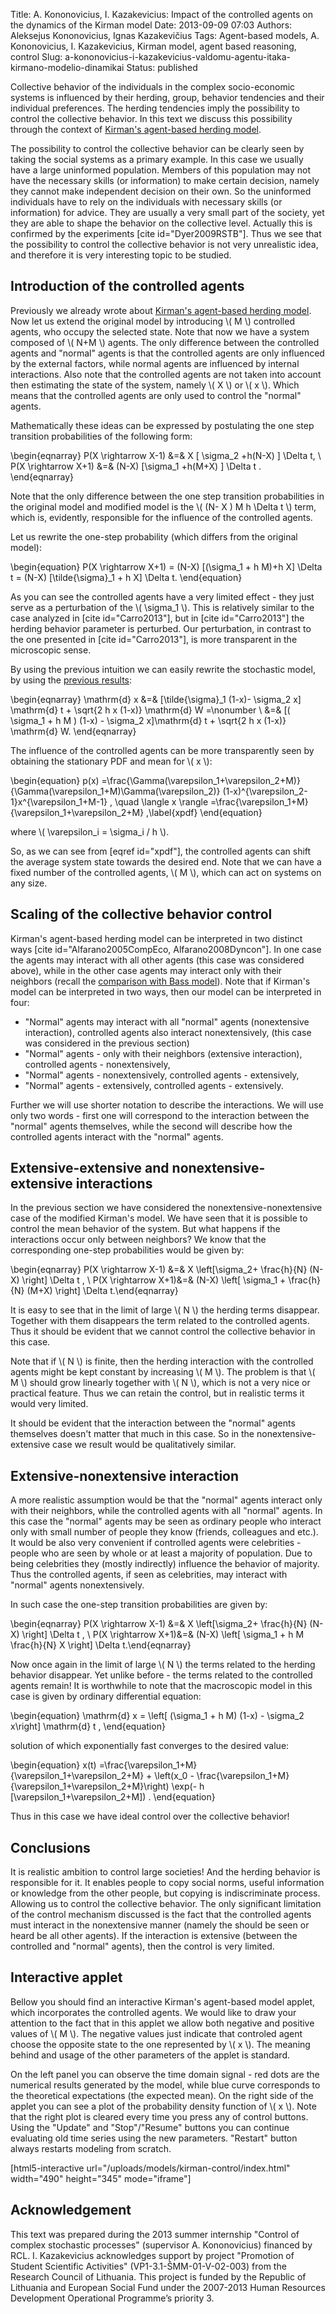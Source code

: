Title: A. Kononovicius, I. Kazakevicius: Impact of the controlled agents on the dynamics of the Kirman model
Date: 2013-09-09 07:03
Authors: Aleksejus Kononovicius, Ignas Kazakevičius
Tags: Agent-based models, A. Kononovicius, I. Kazakevicius, Kirman model, agent based reasoning, control
Slug: a-kononovicius-i-kazakevicius-valdomu-agentu-itaka-kirmano-modelio-dinamikai
Status: published

Collective behavior of the
individuals in the complex socio-economic systems is influenced by their
herding, group, behavior tendencies and their individual preferences.
The herding tendencies imply the possibility to control the collective
behavior. In this text we discuss this possibility through the context
of [Kirman's agent-based herding
model](/kirman-ants "Kirman's ant colony model").

The possibility to control the collective behavior can be clearly seen
by taking the social systems as a primary example. In this case we
usually have a large uninformed population. Members of this population
may not have the necessary skills (or information) to make certain
decision, namely they cannot make independent decision on their own. So
the uninformed individuals have to rely on the individuals with
necessary skills (or information) for advice. They are usually a very
small part of the society, yet they are able to shape the behavior on
the collective level. Actually this is confirmed by the experiments
\[cite id="Dyer2009RSTB"\]. Thus we see that the possibility to control
the collective behavior is not very unrealistic idea, and therefore it
is very interesting topic to be studied.<!--more-->

Introduction of the controlled agents
-------------------------------------

Previously we already wrote about [Kirman's agent-based herding
model](/kirman-ants "Kirman's ant colony model").
Now let us extend the original model by introducing \\\(  M \\\)
controlled agents, who occupy the selected state. Note that now we have
a system composed of \\\(  N+M \\\) agents. The only difference between
the controlled agents and "normal" agents is that the controlled agents
are only influenced by the external factors, while normal agents are
influenced by internal interactions. Also note that the controlled
agents are not taken into account then estimating the state of the
system, namely \\\(  X \\\) or \\\(  x \\\). Which means that the
controlled agents are only used to control the "normal" agents.

Mathematically these ideas can be expressed by postulating the one step
transition probabilities of the following form:

\begin{eqnarray} P(X \rightarrow X-1) &=& X \[ \sigma\_2 +h(N-X) \] \Delta t, \\ P(X \rightarrow X+1) &=& (N-X) \[\sigma\_1 +h(M+X) \] \Delta t . \end{eqnarray}

Note that the only difference between the one step transition
probabilities in the original model and modified model is the \\\(  (N- X ) M h \Delta t \\\) term, which is, evidently, responsible for the
influence of the controlled agents.

Let us rewrite the one-step probability (which differs from the original
model):


\begin{equation}
 P(X \rightarrow X+1) = (N-X) \[(\sigma\_1 + h M)+h X\] \Delta t = (N-X) \[\tilde{\sigma}\_1 + h X\] \Delta t. 
\end{equation}


As you can see the controlled agents have a very limited effect - they
just serve as a perturbation of the \\\(  \sigma\_1 \\\). This is
relatively similar to the case analyzed in \[cite id="Carro2013"\], but
in \[cite id="Carro2013"\] the herding behavior parameter is perturbed.
Our perturbation, in contrast to the one presented in \[cite
id="Carro2013"\], is more transparent in the microscopic sense.

By using the previous intuition we can easily rewrite the stochastic
model, by using the [previous
results](/stochastic-ant-colony-model "Stochastic ant colony model"):

\begin{eqnarray} \mathrm{d} x &=& \[\tilde{\sigma}\_1 (1-x)- \sigma\_2 x\] \mathrm{d} t + \sqrt{2 h x (1-x)} \mathrm{d} W =\nonumber \\ &=& \[( \sigma\_1 + h M ) (1-x) - \sigma\_2 x\]\mathrm{d} t + \sqrt{2 h x (1-x)} \mathrm{d} W. \end{eqnarray}

The influence of the controlled agents can be more transparently seen by
obtaining the stationary PDF and mean for \\\(  x \\\):


\begin{equation}
 p(x) =\frac{\Gamma(\varepsilon\_1+\varepsilon\_2+M)}{\Gamma(\varepsilon\_1+M)\Gamma(\varepsilon\_2)} (1-x)^{\varepsilon\_2-1}x^{\varepsilon\_1+M-1} , \quad \langle x \rangle =\frac{\varepsilon\_1+M}{\varepsilon\_1+\varepsilon\_2+M} ,\label{xpdf}
\end{equation}


where \\\(  \varepsilon\_i = \sigma\_i / h \\\).

So, as we can see from \[eqref id="xpdf"\], the controlled agents can
shift the average system state towards the desired end. Note that we can
have a fixed number of the controlled agents, \\\(  M \\\), which can act
on systems on any size.

Scaling of the collective behavior control
------------------------------------------

Kirman's agent-based herding model can be interpreted in two distinct
ways \[cite id="Alfarano2005CompEco, Alfarano2008Dyncon"\]. In one case
the agents may interact with all other agents (this case was considered
above), while in the other case agents may interact only with their
neighbors (recall the [comparison with Bass
model](/unidirectional-kirman-model "Unidirectional Kirman model")).
Note that if Kirman's model can be interpreted in two ways, then our
model can be interpreted in four:

-   "Normal" agents may interact with all "normal" agents (nonextensive
    interaction), controlled agents also interact nonextensively, (this
    case was considered in the previous section)
-   "Normal" agents - only with their neighbors (extensive interaction),
    controlled agents - nonextensively,
-   "Normal" agents - nonextensively, controlled agents - extensively,
-   "Normal" agents - extensively, controlled agents - extensively.

Further we will use shorter notation to describe the interactions. We
will use only two words - first one will correspond to the interaction
between the "normal" agents themselves, while the second will describe
how the controlled agents interact with the "normal" agents.

## Extensive-extensive and nonextensive-extensive interactions

In the previous section we have considered the nonextensive-nonextensive
case of the modified Kirman's model. We have seen that it is possible to
control the mean behavior of the system. But what happens if the
interactions occur only between neighbors? We know that the
corresponding one-step probabilities would be given by:

\begin{eqnarray} P(X \rightarrow X-1) &=& X \left\[\sigma\_2+ \frac{h}{N} (N-X) \right\] \Delta t , \\ P(X \rightarrow X+1)&=& (N-X) \left\[ \sigma\_1 + \frac{h}{N} (M+X) \right\] \Delta t.\end{eqnarray}

It is easy to see that in the limit of large \\\(  N \\\) the herding
terms disappear. Together with them disappears the term related to the
controlled agents. Thus it should be evident that we cannot control the
collective behavior in this case.

Note that if \\\(  N \\\) is finite, then the herding interaction with
the controlled agents might be kept constant by increasing \\\(  M \\\).
The problem is that \\\(  M \\\) should grow linearly together with
\\\(  N \\\), which is not a very nice or practical feature. Thus we can
retain the control, but in realistic terms it would very limited.

It should be evident that the interaction between the "normal" agents
themselves doesn't matter that much in this case. So in the
nonextensive-extensive case we result would be qualitatively similar.

## Extensive-nonextensive interaction

A more realistic assumption would be that the "normal" agents interact
only with their neighbors, while the controlled agents with all "normal"
agents. In this case the "normal" agents may be seen as ordinary people
who interact only with small number of people they know (friends,
colleagues and etc.). It would be also very convenient if controlled
agents were celebrities - people who are seen by whole or at least a
majority of population. Due to being celebrities they (mostly
indirectly) influence the behavior of majority. Thus the controlled
agents, if seen as celebrities, may interact with "normal" agents
nonextensively.

In such case the one-step transition probabilities are given by:

\begin{eqnarray} P(X \rightarrow X-1) &=& X \left\[\sigma\_2+ \frac{h}{N} (N-X) \right\] \Delta t , \\ P(X \rightarrow X+1)&=& (N-X) \left\[ \sigma\_1 + h M \frac{h}{N} X \right\] \Delta t.\end{eqnarray}

Now once again in the limit of large \\\(  N \\\) the terms related to
the herding behavior disappear. Yet unlike before - the terms related to
the controlled agents remain! It is worthwhile to note that the
macroscopic model in this case is given by ordinary differential
equation:


\begin{equation}
 \mathrm{d} x = \left\[ (\sigma\_1 + h M) (1-x) - \sigma\_2 x\right\] \mathrm{d} t , 
\end{equation}


solution of which exponentially fast converges to the desired value:


\begin{equation}
 x(t) =\frac{\varepsilon\_1+M}{\varepsilon\_1+\varepsilon\_2+M} + \left(x\_0 - \frac{\varepsilon\_1+M}{\varepsilon\_1+\varepsilon\_2+M}\right) \exp(- h \[\varepsilon\_1+\varepsilon\_2+M\]) . 
\end{equation}


Thus in this case we have ideal control over the collective behavior!

Conclusions
-----------

It is realistic ambition to control large societies! And the herding
behavior is responsible for it. It enables people to copy social norms,
useful information or knowledge from the other people, but copying is
indiscriminate process. Allowing us to control the collective behavior.
The only significant limitation of the control mechanism discussed is
the fact that the controlled agents must interact in the nonextensive
manner (namely the should be seen or heard be all other agents). If the
interaction is extensive (between the controlled and "normal" agents),
then the control is very limited.

Interactive applet
------------------

Bellow you should find an interactive Kirman's agent-based model applet,
which incorporates the controlled agents. We would like to draw your
attention to the fact that in this applet we allow both negative and
positive values of \\\(  M \\\). The negative values just indicate that
controled agent choose the opposite state to the one represented by
\\\(  x \\\). The meaning behind and usage of the other parameters of the
applet is standard.

On the left panel you can observe the time domain signal - red dots are
the numerical results generated by the model, while blue curve
corresponds to the theoretical expectations (the expected mean). On the
right side of the applet you can see a plot of the probability density
function of \\\(  x \\\). Note that the right plot is cleared every time
you press any of control buttons. Using the "Update" and "Stop"/"Resume"
buttons you can continue evaluating old time series using the new
parameters. "Restart" button always restarts modeling from scratch.

[html5-interactive
url="/uploads/models/kirman-control/index.html"
width="490" height="345" mode="iframe"]

Acknowledgement
---------------

This text was prepared during the 2013 summer internship "Control of
complex stochastic processes" (supervisor A. Kononovicius) financed by
RCL. I. Kazakevicius acknowledges support by project "Promotion of
Student Scientific Activities" (VP1-3.1-ŠMM-01-V-02-003) from the
Research Council of Lithuania. This project is funded by the Republic of
Lithuania and European Social Fund under the 2007-2013 Human Resources
Development Operational Programme’s priority 3.
